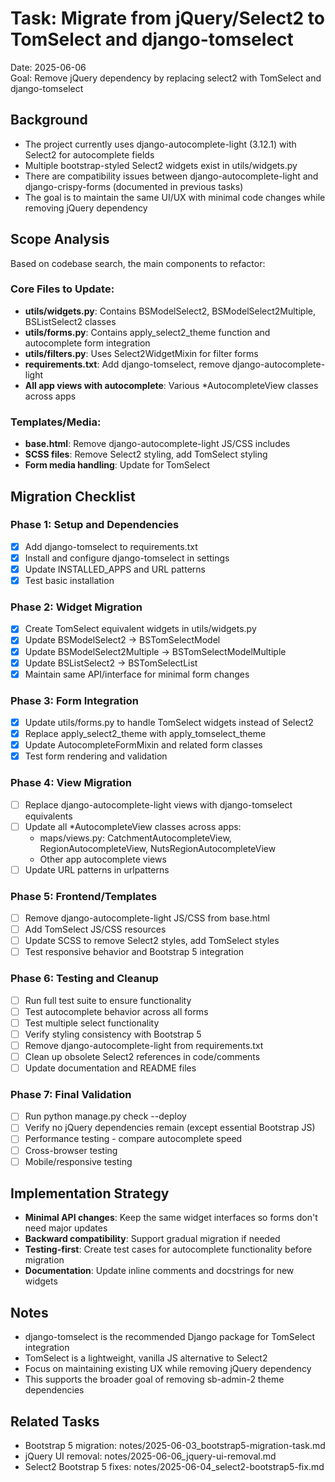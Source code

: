 # Task: Migrate from jQuery/Select2 to TomSelect and django-tomselect

Date: 2025-06-06  
Goal: Remove jQuery dependency by replacing select2 with TomSelect and django-tomselect

## Background
- The project currently uses django-autocomplete-light (3.12.1) with Select2 for autocomplete fields
- Multiple bootstrap-styled Select2 widgets exist in utils/widgets.py
- There are compatibility issues between django-autocomplete-light and django-crispy-forms (documented in previous tasks)
- The goal is to maintain the same UI/UX with minimal code changes while removing jQuery dependency

## Scope Analysis
Based on codebase search, the main components to refactor:

### Core Files to Update:
- **utils/widgets.py**: Contains BSModelSelect2, BSModelSelect2Multiple, BSListSelect2 classes
- **utils/forms.py**: Contains apply_select2_theme function and autocomplete form integration
- **utils/filters.py**: Uses Select2WidgetMixin for filter forms
- **requirements.txt**: Add django-tomselect, remove django-autocomplete-light
- **All app views with autocomplete**: Various *AutocompleteView classes across apps

### Templates/Media:
- **base.html**: Remove django-autocomplete-light JS/CSS includes  
- **SCSS files**: Remove Select2 styling, add TomSelect styling
- **Form media handling**: Update for TomSelect

## Migration Checklist

### Phase 1: Setup and Dependencies
- [x] Add django-tomselect to requirements.txt
- [x] Install and configure django-tomselect in settings
- [x] Update INSTALLED_APPS and URL patterns
- [x] Test basic installation

### Phase 2: Widget Migration
- [x] Create TomSelect equivalent widgets in utils/widgets.py
- [x] Update BSModelSelect2 → BSTomSelectModel
- [x] Update BSModelSelect2Multiple → BSTomSelectModelMultiple  
- [x] Update BSListSelect2 → BSTomSelectList
- [x] Maintain same API/interface for minimal form changes

### Phase 3: Form Integration
- [x] Update utils/forms.py to handle TomSelect widgets instead of Select2
- [x] Replace apply_select2_theme with apply_tomselect_theme
- [x] Update AutocompleteFormMixin and related form classes
- [x] Test form rendering and validation

### Phase 4: View Migration
- [ ] Replace django-autocomplete-light views with django-tomselect equivalents
- [ ] Update all *AutocompleteView classes across apps:
  - maps/views.py: CatchmentAutocompleteView, RegionAutocompleteView, NutsRegionAutocompleteView
  - Other app autocomplete views
- [ ] Update URL patterns in urlpatterns

### Phase 5: Frontend/Templates
- [ ] Remove django-autocomplete-light JS/CSS from base.html
- [ ] Add TomSelect JS/CSS resources
- [ ] Update SCSS to remove Select2 styles, add TomSelect styles
- [ ] Test responsive behavior and Bootstrap 5 integration

### Phase 6: Testing and Cleanup
- [ ] Run full test suite to ensure functionality
- [ ] Test autocomplete behavior across all forms
- [ ] Test multiple select functionality
- [ ] Verify styling consistency with Bootstrap 5
- [ ] Remove django-autocomplete-light from requirements.txt
- [ ] Clean up obsolete Select2 references in code/comments
- [ ] Update documentation and README files

### Phase 7: Final Validation
- [ ] Run python manage.py check --deploy
- [ ] Verify no jQuery dependencies remain (except essential Bootstrap JS)
- [ ] Performance testing - compare autocomplete speed
- [ ] Cross-browser testing
- [ ] Mobile/responsive testing

## Implementation Strategy
- **Minimal API changes**: Keep the same widget interfaces so forms don't need major updates
- **Backward compatibility**: Support gradual migration if needed
- **Testing-first**: Create test cases for autocomplete functionality before migration
- **Documentation**: Update inline comments and docstrings for new widgets

## Notes
- django-tomselect is the recommended Django package for TomSelect integration
- TomSelect is a lightweight, vanilla JS alternative to Select2
- Focus on maintaining existing UX while removing jQuery dependency
- This supports the broader goal of removing sb-admin-2 theme dependencies

## Related Tasks
- Bootstrap 5 migration: notes/2025-06-03_bootstrap5-migration-task.md
- jQuery UI removal: notes/2025-06-06_jquery-ui-removal.md
- Select2 Bootstrap 5 fixes: notes/2025-06-04_select2-bootstrap5-fix.md
